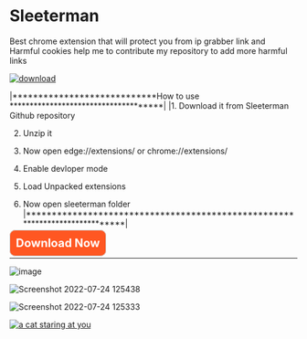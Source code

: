 # Sleeterman
Best chrome extension that  will protect you from ip grabber link and Harmful cookies help me to contribute my repository to add more harmful links  

<a href="https://github.com/Saketkesar/Sleeterman/archive/refs/heads/main.zip">
  
  <img src="![OIP-removebg-preview](https://user-images.githubusercontent.com/93246904/180638116-993d4168-5c89-4590-9b3a-98dd5b84bd5f.png)" alt="download" /></a>




|****************************How to use *************************************|
|1. Download it from Sleeterman Github repository                            

2. Unzip it                                                                 

3. Now open edge://extensions/ or chrome://extensions/                      

4. Enable devloper mode                                                     

6. Load Unpacked extensions                                                 

7. Now open sleeterman folder                                                               
|****************************************************************************|




</p><p><a href="https://github.com/Saketkesar/Sleeterman/archive/refs/heads/main.zip" style="background-color: #ff5722; border-radius: 10px; border: 1px solid rgb(204, 204, 204); color: white; font-size: 20px; font-weight: bold; padding: 10px; text-decoration: none;" target="_blank">
Download Now
</a></p>
  


*************************************************************************************************************
![image](https://user-images.githubusercontent.com/93246904/180637368-5278508d-a84d-420d-9538-4507438da794.png)



![Screenshot 2022-07-24 125438](https://user-images.githubusercontent.com/93246904/180637388-df107ce8-9ce1-429a-9ff6-08b0b06ed56f.png)


![Screenshot 2022-07-24 125333](https://user-images.githubusercontent.com/93246904/180637403-2ececd8c-feb9-4f8a-8ae7-0645e66e4618.png)


<a href="https://www.buymeacoffee.com/Saketkesar/">
  
  <img src="https://camo.githubusercontent.com/d95d7150e00a2f27d05e5ae149df668321097b3b64e641f82bbc5094a1b03b3a/68747470733a2f2f692e6962622e636f2f586b646a3833792f696d6167652d322e706e67" alt="a cat staring at you" /></a>


 

 
